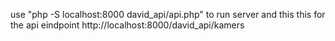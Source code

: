 use "php -S localhost:8000 david_api/api.php" to run server
and this this for the api eindpoint http://localhost:8000/david_api/kamers
